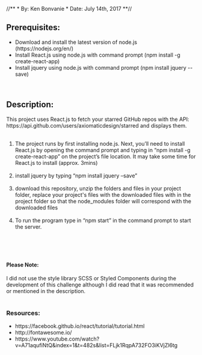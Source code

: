 //**
    * By: Ken Bonvanie
    * Date: July 14th, 2017
**//

<h2>Prerequisites:</h2>
<ul>
   <li>Download and install the latest version of node.js (https://nodejs.org/en/)</li>
   <li>Install React.js using node.js with command prompt (npm install -g create-react-app)</li>
   <li>Install jquery using node.js with command prompt (npm install jquery --save)</li>
</ul>
<br/>

<h2>Description:</h2>
This project uses React.js to fetch your starred GitHub repos with the API: https://api.github.com/users/axiomaticdesign/starred and displays them. 
<br/>
<br/>
<ol>
<li>The project runs by first installing node.js. Next, you’ll need to install React.js by opening the command prompt and typing in “npm install -g create-react-app” on the project’s file location. It may take some time for React.js to install (approx. 3mins)<br/><br/</li>

<li>install jquery by typing “npm install jquery –save”<br/><br/></li>

<li>download this repository, unzip the folders and files in your project folder, replace your project's files with the downloaded files with in the project folder so that the node_modules folder will correspond with the downloaded files<br/><br/></li>

<li>To run the program type in “npm start” in the command prompt to start the server.<br/><br/></li>

</ol>
<br/>
<br/>
<h4><b>Please Note:</b></h4> I did not use the style library SCSS or Styled Components during the development of this challenge although I did read that it was recommended or mentioned in the description.
<br/>
<br/>
<h3>Resources:</h3>
<ul>
   <li>https://facebook.github.io/react/tutorial/tutorial.html</li>
   <li>http://fontawesome.io/</li>
   <li>https://www.youtube.com/watch?v=A71aqufiNtQ&index=1&t=482s&list=FLjk1RqpA732FO3iKVjZl6tg</li>
</ul>
